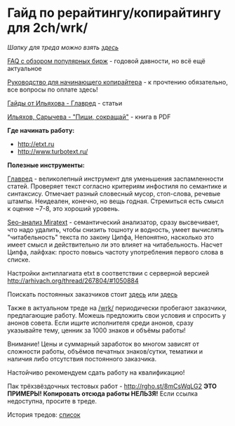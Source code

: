 # Гайд по рерайтингу/копирайтингу для 2ch/wrk/

*Шапку для треда можно взять [здесь](template.txt)*

[FAQ с обзором популярных бирж](http://pastebin.com/DWEBf17a) - годовой давности, но всё ещё актуальное

[Руководство для начинающего копирайтера](http://molyanov.ru/kak-stat-xoroshim-kopirajterom-samoe-podrobnoe-rukovodstvo-dlya-nachinayushhix/) - к прочтению обязательно, все вопросы по оплате здесь!

[Гайды от Ильяхова - Главред](http://maximilyahov.ru/blog/all/availability/) - статьи

[Ильяхов, Сарычева - "Пиши, сокращай"](https://yadi.sk/i/TDzJBgwB3JVpmy) - книга в PDF

**Где начинать работу:**
- http://etxt.ru 
- http://www.turbotext.ru/

**Полезные инструменты:**

[Главред](https://glvrd.ru/) - великолепный инструмент для уменьшения заспамленности статей. Проверяет текст согласно критериям инфостиля по семантике и синтаксису. Отмечает разный словесный мусор, стоп-слова, речевые штампы. Неидеален, конечно, но вещь годная. Стремиться есть смысл к оценке ~7-8, это хороший уровень. 

[Seo-анализ Miratext](https://miratext.ru/seo_analiz_text/) - семантический анализатор, сразу высвечивает, что надо удалить, чтобы снизить тошноту и водность, умеет вычислять "читабельность" текста по закону Ципфа,  Непонятно, насколько это имеет смысл и действительно ли это влияет на читабельность. Насчет Ципфа, лайфхак: просто повысь частоту употребления первого слова в списке.

Настройки антиплагиата etxt в соответствии с серверной версией http://arhivach.org/thread/267804/#1050884

Поискать постоянных заказчиков стоит [здесь](https://www.etxt.biz/advers/all/?text=&filter=1&id_category=-1) или [здесь](https://hh.ru/search/vacancy?no_magic=true&schedule=remote&items_on_page=100&specialization=3.119&order_by=relevance&search_period=&text=&salary=&experience=doesNotMatter&currency_code=RUR)

Также в актуальном треде на [/wrk/](https://2ch.hk/wrk/) периодически пробегают заказчики, предлагающие работу. Можешь предложить свои условия и спросить у анонов совета.
Если ищите исполнителя среди анонов, сразу указывайте тему, ценник за 1000 знаков и объёмы работы!

Внимание! Цены и суммарный заработок во многом зависят от сложности работы, объёмов печатных знаков/сутки, тематики и наличия либо отсутствия постоянного заказчика.

Настойчиво рекомендуем сдать работу на квалификацию!

Пак трёхзвёздочных тестовых работ - http://rgho.st/8mCsWqLG2 
**ЭТО ПРИМЕРЫ! Копировать отсюда работы НЕЛЬЗЯ!** Если ссылка недоступна, просите в треде.

История тредов: [список](/threads-history.md)
